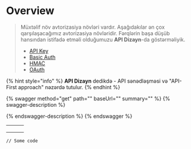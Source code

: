 # Overview

> Müxtəlif növ avtorizasiya növləri vardır. Aşağıdakılar ən çox qarşılaşacağımız avtorizasiya növləridir. Fərqlərin başa düşüb hansından istifadə etməli olduğumuzu **API Dizayn**-da göstərməliyik.
>
> * [API Key](api-key.md)
> * [Basic Auth](https://idratherbewriting.com/learnapidoc/docapis\_more\_about\_authorization.html#basic\_auth)
> * [HMAC](https://idratherbewriting.com/learnapidoc/docapis\_more\_about\_authorization.html#hmac)
> * [OAuth](https://idratherbewriting.com/learnapidoc/docapis\_more\_about\_authorization.html#oauth)

{% hint style="info" %}
**API Dizayn** dedikdə - API sənədləşməsi və "API-First approach" nəzərdə tutulur.
{% endhint %}

{% swagger method="get" path="" baseUrl="" summary="" %}
{% swagger-description %}

{% endswagger-description %}
{% endswagger %}

|   |   |   |
| - | - | - |
|   |   |   |
|   |   |   |
|   |   |   |

```
// Some code
```
